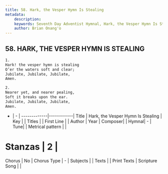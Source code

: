 ```yaml
---
title: 58. Hark, the Vesper Hymn Is Stealing
metadata:
    description: 
    keywords: Seventh Day Adventist Hymnal, Hark, the Vesper Hymn Is Stealing, , 
    author: Brian Onang'o
---
```



## 58. HARK, THE VESPER HYMN IS STEALING

```txt
1.
Hark! the vesper hymn is stealing
O’er the waters soft and clear;
Jubilate, Jubilate, Jubilate,
Amen.

2.
Nearer yet, and nearer pealing,
Soft it breaks upon the ear.
Jubilate, Jubilate, Jubilate,
Amen.
```

- |   -  |
-------------|------------|
Title | Hark, the Vesper Hymn Is Stealing |
Key |  |
Titles |  |
First Line |  |
Author | 
Year | 
Composer|  |
Hymnal|  - |
Tune|  |
Metrical pattern | |
# Stanzas | 2 |
Chorus | No |
Chorus Type | - |
Subjects |  |
Texts |  |
Print Texts | 
Scripture Song |  |
  
